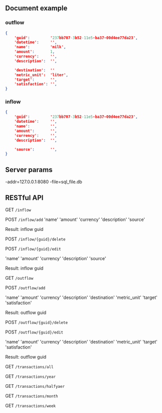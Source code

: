 
Document example
----------------

### outflow ###

```json
{
    'guid':         '237bb707-3b52-11e5-ba37-00d4ee77da23',
    'datetime':     '',
    'name':         'milk',
    'amount':       1,
    'currency':     '',
    'description':  '',

    'destination':  ''
    'metric_unit':  'liter',
    'target':       '',
    'satisfaction': '',
}
```

### inflow ###

```json
{
    'guid':         '237bb707-3b52-11e5-ba37-00d4ee77da23',
    'datetime':     '',
    'name':         '',
    'amount':       '',
    'currency':     '',
    'description':  '',

    'source':       '',
}
```

Server params
-------------

-addr=127.0.0.1:8080
-file=sql_file.db

RESTful API
-----------


GET `/inflow`


POST `/inflow/add`
'name'
'amount'
'currency'
'description'
'source'

Result: inflow guid


POST `/inflow/{guid}/delete`


POST `/inflow/{guid}/edit`

'name'
'amount'
'currency'
'description'
'source'

Result: inflow guid


GET `/outflow`


POST `/outflow/add`

'name'
'amount'
'currency'
'description'
'destination'
'metric_unit'
'target'
'satisfaction'

Result: outflow guid


POST `/outflow/{guid}/delete`


POST `/outflow/{guid}/edit`

'name'
'amount'
'currency'
'description'
'destination'
'metric_unit'
'target'
'satisfaction'

Result: outflow guid


GET `/transactions/all`


GET `/transactions/year`


GET `/transactions/halfyaer`


GET `/transactions/month`


GET `/transactions/week`

